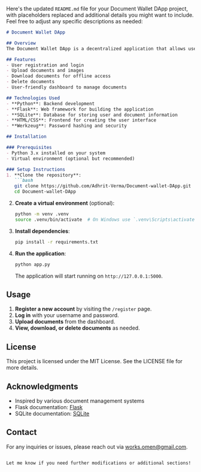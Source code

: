 Here's the updated `README.md` file for your Document Wallet DApp project, with placeholders replaced and additional details you might want to include. Feel free to adjust any specific descriptions as needed:

```markdown
# Document Wallet DApp

## Overview
The Document Wallet DApp is a decentralized application that allows users to securely store, upload, download, and manage their documents and images. Built using Python with Flask and SQLite, this application provides a simple user interface for document management, including features for user authentication and document handling.

## Features
- User registration and login
- Upload documents and images
- Download documents for offline access
- Delete documents
- User-friendly dashboard to manage documents

## Technologies Used
- **Python**: Backend development
- **Flask**: Web framework for building the application
- **SQLite**: Database for storing user and document information
- **HTML/CSS**: Frontend for creating the user interface
- **Werkzeug**: Password hashing and security

## Installation

### Prerequisites
- Python 3.x installed on your system
- Virtual environment (optional but recommended)

### Setup Instructions
1. **Clone the repository**:
   ```bash
   git clone https://github.com/Adhrit-Verma/Document-wallet-DApp.git
   cd Document-wallet-DApp
   ```

2. **Create a virtual environment** (optional):
   ```bash
   python -m venv .venv
   source .venv/bin/activate  # On Windows use `.venv\Scripts\activate`
   ```

3. **Install dependencies**:
   ```bash
   pip install -r requirements.txt
   ```

4. **Run the application**:
   ```bash
   python app.py
   ```
   The application will start running on `http://127.0.0.1:5000`.

## Usage
1. **Register a new account** by visiting the `/register` page.
2. **Log in** with your username and password.
3. **Upload documents** from the dashboard.
4. **View, download, or delete documents** as needed.

## License
This project is licensed under the MIT License. See the LICENSE file for more details.

## Acknowledgments
- Inspired by various document management systems
- Flask documentation: [Flask](https://flask.palletsprojects.com/)
- SQLite documentation: [SQLite](https://www.sqlite.org/docs.html)

## Contact
For any inquiries or issues, please reach out via [works.omen@gmail.com](mailto:works.omen@gmail.com).
```

Let me know if you need further modifications or additional sections!